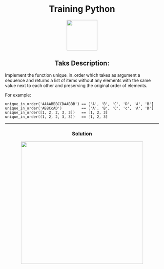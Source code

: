 <div id="header" align="center">
<h1>
Training Python
</h1>
</div>

<div id="header" align="center">
  <img src="https://media.giphy.com/media/JR2W4HkHxb72y4hpn6/giphy.gif" width="100">
</div>
<div id="header" align="center">
<h2>
Taks Description:
</h2>
</div>
Implement the function unique_in_order which takes as argument a sequence and returns a list of items without any elements with the same value next to each other and preserving the original order of elements.

For example:
```
unique_in_order('AAAABBBCCDAABBB') == ['A', 'B', 'C', 'D', 'A', 'B']
unique_in_order('ABBCcAD')         == ['A', 'B', 'C', 'c', 'A', 'D']
unique_in_order([1, 2, 2, 3, 3])   == [1, 2, 3]
unique_in_order((1, 2, 2, 3, 3))   == [1, 2, 3]
```

---
<div id="header" align="center">
<h3>
Solution
</h3>
</div>
<div id="header" align="center">
  <img src=Unique In Order_.png width="400">
</div>
